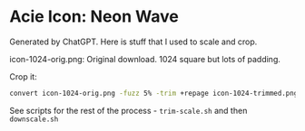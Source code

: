 # Acie Icon: Neon Wave

Generated by ChatGPT. Here is stuff that I used to scale and crop.

icon-1024-orig.png: Original download. 1024 square but lots of padding.

Crop it:

```bash
convert icon-1024-orig.png -fuzz 5% -trim +repage icon-1024-trimmed.png  # 733x645px
```

See scripts for the rest of the process - `trim-scale.sh` and then `downscale.sh`
